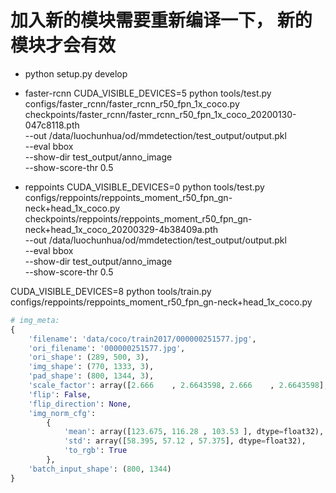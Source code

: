 # 加入新的模块需要重新编译一下， 新的模块才会有效
- python setup.py develop

- faster-rcnn
CUDA_VISIBLE_DEVICES=5 python tools/test.py \
    configs/faster_rcnn/faster_rcnn_r50_fpn_1x_coco.py \
    checkpoints/faster_rcnn/faster_rcnn_r50_fpn_1x_coco_20200130-047c8118.pth \
    --out /data/luochunhua/od/mmdetection/test_output/output.pkl \
    --eval bbox  \
    --show-dir test_output/anno_image \
    --show-score-thr 0.5

- reppoints
CUDA_VISIBLE_DEVICES=0 python tools/test.py \
    configs/reppoints/reppoints_moment_r50_fpn_gn-neck+head_1x_coco.py \
    checkpoints/reppoints/reppoints_moment_r50_fpn_gn-neck+head_1x_coco_20200329-4b38409a.pth \
    --out /data/luochunhua/od/mmdetection/test_output/output.pkl \
    --eval bbox  \
    --show-dir test_output/anno_image \
    --show-score-thr 0.5

CUDA_VISIBLE_DEVICES=8 python tools/train.py \
    configs/reppoints/reppoints_moment_r50_fpn_gn-neck+head_1x_coco.py     



```python
# img_meta: 
{   
    'filename': 'data/coco/train2017/000000251577.jpg',
    'ori_filename': '000000251577.jpg',
    'ori_shape': (289, 500, 3),
    'img_shape': (770, 1333, 3),
    'pad_shape': (800, 1344, 3),
    'scale_factor': array([2.666    , 2.6643598, 2.666    , 2.6643598], dtype=float32),
    'flip': False,
    'flip_direction': None, 
    'img_norm_cfg': 
        {
            'mean': array([123.675, 116.28 , 103.53 ], dtype=float32),
            'std': array([58.395, 57.12 , 57.375], dtype=float32),
            'to_rgb': True
        },
    'batch_input_shape': (800, 1344)
}
```